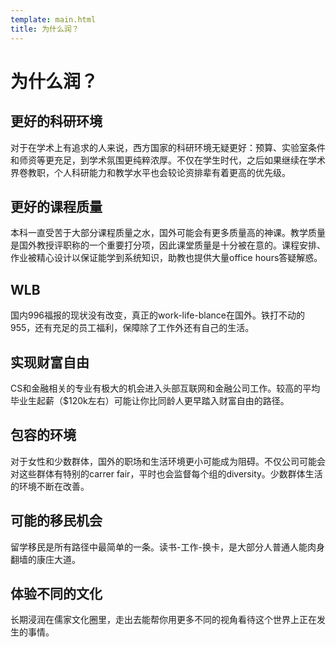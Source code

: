 ```yaml
---
template: main.html
title: 为什么润？
---
```


# 为什么润？
## 更好的科研环境
对于在学术上有追求的人来说，西方国家的科研环境无疑更好：预算、实验室条件和师资等更充足，到学术氛围更纯粹浓厚。不仅在学生时代，之后如果继续在学术界卷教职，个人科研能力和教学水平也会较论资排辈有着更高的优先级。

## 更好的课程质量
本科一直受苦于大部分课程质量之水，国外可能会有更多质量高的神课。教学质量是国外教授评职称的一个重要打分项，因此课堂质量是十分被在意的。课程安排、作业被精心设计以保证能学到系统知识，助教也提供大量office hours答疑解惑。

## WLB
国内996福报的现状没有改变，真正的work-life-blance在国外。铁打不动的955，还有充足的员工福利，保障除了工作外还有自己的生活。

## 实现财富自由
CS和金融相关的专业有极大的机会进入头部互联网和金融公司工作。较高的平均毕业生起薪（$120k左右）可能让你比同龄人更早踏入财富自由的路径。

## 包容的环境
对于女性和少数群体，国外的职场和生活环境更小可能成为阻碍。不仅公司可能会对这些群体有特别的carrer fair，平时也会监督每个组的diversity。少数群体生活的环境不断在改善。

## 可能的移民机会
留学移民是所有路径中最简单的一条。读书-工作-换卡，是大部分人普通人能肉身翻墙的康庄大道。

## 体验不同的文化
长期浸润在儒家文化圈里，走出去能帮你用更多不同的视角看待这个世界上正在发生的事情。